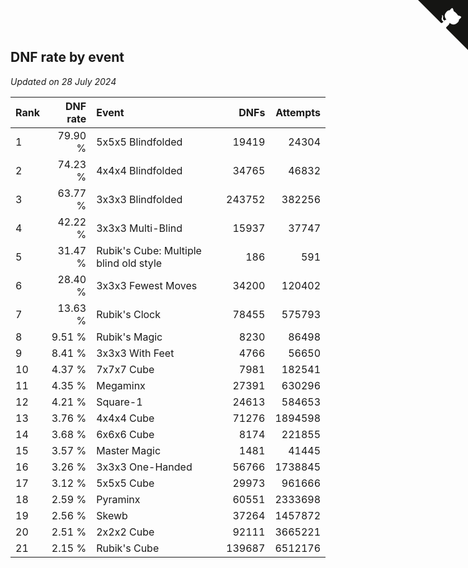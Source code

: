 ## DNF rate by event

*Updated on 28 July 2024*

| Rank | DNF rate | Event | DNFs | Attempts |
| :--- | ---: | :--- | ---: | ---: |
| 1 | 79.90 % | 5x5x5 Blindfolded | 19419 | 24304 |
| 2 | 74.23 % | 4x4x4 Blindfolded | 34765 | 46832 |
| 3 | 63.77 % | 3x3x3 Blindfolded | 243752 | 382256 |
| 4 | 42.22 % | 3x3x3 Multi-Blind | 15937 | 37747 |
| 5 | 31.47 % | Rubik's Cube: Multiple blind old style | 186 | 591 |
| 6 | 28.40 % | 3x3x3 Fewest Moves | 34200 | 120402 |
| 7 | 13.63 % | Rubik's Clock | 78455 | 575793 |
| 8 | 9.51 % | Rubik's Magic | 8230 | 86498 |
| 9 | 8.41 % | 3x3x3 With Feet | 4766 | 56650 |
| 10 | 4.37 % | 7x7x7 Cube | 7981 | 182541 |
| 11 | 4.35 % | Megaminx | 27391 | 630296 |
| 12 | 4.21 % | Square-1 | 24613 | 584653 |
| 13 | 3.76 % | 4x4x4 Cube | 71276 | 1894598 |
| 14 | 3.68 % | 6x6x6 Cube | 8174 | 221855 |
| 15 | 3.57 % | Master Magic | 1481 | 41445 |
| 16 | 3.26 % | 3x3x3 One-Handed | 56766 | 1738845 |
| 17 | 3.12 % | 5x5x5 Cube | 29973 | 961666 |
| 18 | 2.59 % | Pyraminx | 60551 | 2333698 |
| 19 | 2.56 % | Skewb | 37264 | 1457872 |
| 20 | 2.51 % | 2x2x2 Cube | 92111 | 3665221 |
| 21 | 2.15 % | Rubik's Cube | 139687 | 6512176 |


<a href="https://github.com/JustinTimeCuber/wca_statistics" class="github-corner" aria-label="View source on Github"><svg width="80" height="80" viewBox="0 0 250 250" style="fill:#151513; color:#fff; position: absolute; top: 0; border: 0; right: 0;" aria-hidden="true"><path d="M0,0 L115,115 L130,115 L142,142 L250,250 L250,0 Z"></path><path d="M128.3,109.0 C113.8,99.7 119.0,89.6 119.0,89.6 C122.0,82.7 120.5,78.6 120.5,78.6 C119.2,72.0 123.4,76.3 123.4,76.3 C127.3,80.9 125.5,87.3 125.5,87.3 C122.9,97.6 130.6,101.9 134.4,103.2" fill="currentColor" style="transform-origin: 130px 106px;" class="octo-arm"></path><path d="M115.0,115.0 C114.9,115.1 118.7,116.5 119.8,115.4 L133.7,101.6 C136.9,99.2 139.9,98.4 142.2,98.6 C133.8,88.0 127.5,74.4 143.8,58.0 C148.5,53.4 154.0,51.2 159.7,51.0 C160.3,49.4 163.2,43.6 171.4,40.1 C171.4,40.1 176.1,42.5 178.8,56.2 C183.1,58.6 187.2,61.8 190.9,65.4 C194.5,69.0 197.7,73.2 200.1,77.6 C213.8,80.2 216.3,84.9 216.3,84.9 C212.7,93.1 206.9,96.0 205.4,96.6 C205.1,102.4 203.0,107.8 198.3,112.5 C181.9,128.9 168.3,122.5 157.7,114.1 C157.9,116.9 156.7,120.9 152.7,124.9 L141.0,136.5 C139.8,137.7 141.6,141.9 141.8,141.8 Z" fill="currentColor" class="octo-body"></path></svg></a><style>.github-corner:hover .octo-arm{animation:octocat-wave 560ms ease-in-out}@keyframes octocat-wave{0%,100%{transform:rotate(0)}20%,60%{transform:rotate(-25deg)}40%,80%{transform:rotate(10deg)}}@media (max-width:500px){.github-corner:hover .octo-arm{animation:none}.github-corner .octo-arm{animation:octocat-wave 560ms ease-in-out}}</style>
